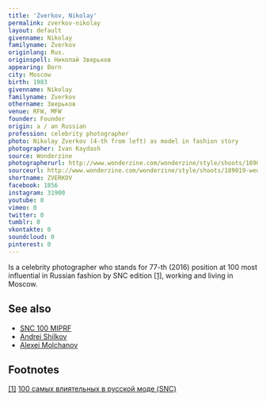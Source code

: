 ```yaml
---
title: 'Zverkov, Nikolay'
permalink: zverkov-nikolay
layout: default
givenname: Nikolay
familyname: Zverkov
originlang: Rus.
originspell: Николай Зверьков
appearing: Born
city: Moscow
birth: 1983
givenname: Nikolay
familyname: Zverkov
othername: Зверьков
venue: RFW, MFW
founder: Founder
origin: a / an Russian
profession: celebrity photographer
photo: Nikolay Zverkov (4-th from left) as model in fashion story
photographer: Ivan Kaydash
source: Wonderzine
photographerurl: http://www.wonderzine.com/wonderzine/style/shoots/189019-wedding
sourceurl: http://www.wonderzine.com/wonderzine/style/shoots/189019-wedding
shortname: ZVERKOV
facebook: 1856
instagram: 31900
youtube: 0
vimeo: 0
twitter: 0
tumblr: 0
vkontakte: 0
soundcloud: 0
pinterest: 0
---
```


Is a celebrity photographer who stands for 77-th (2016) position at 100 most influential in Russian fashion by SNC edition <span id="a1">[\[1\]](#f1)</span>, working and living in Moscow.

## See also

+ [SNC 100 MIPRF](snc-100-miprf)
+ [Andrei Shilkov](andrei-shilkov)
+ [Alexei Molchanov](alexei-molchanov)

## Footnotes

[[1]](#a1) <span id="f1"></span> [100 самых влиятельных в русской моде (SNC)](http://www.sncmedia.ru/rating/)
